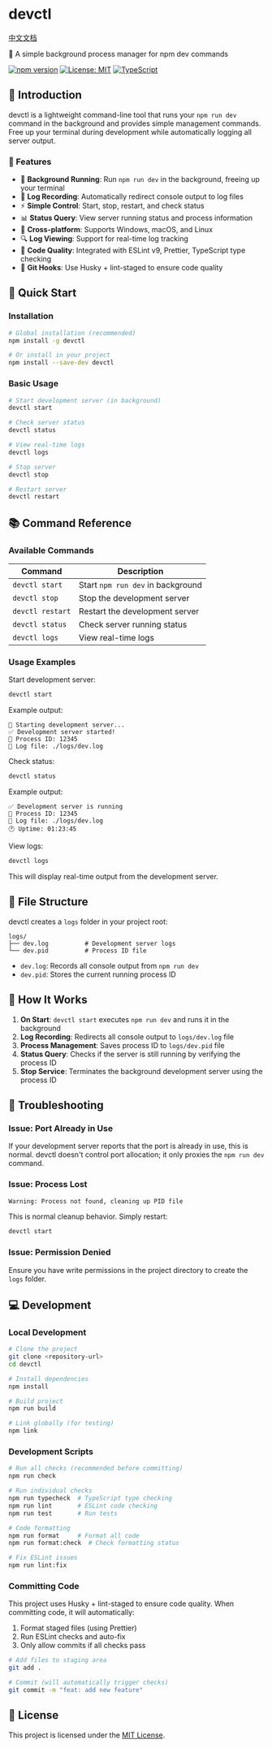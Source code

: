 # devctl

[中文文档](./README.zh-CN.md)

🚀 A simple background process manager for npm dev commands

[![npm version](https://badge.fury.io/js/devctl.svg)](https://badge.fury.io/js/devctl)
[![License: MIT](https://img.shields.io/badge/License-MIT-yellow.svg)](https://opensource.org/licenses/MIT)
[![TypeScript](https://img.shields.io/badge/%3C%2F%3E-TypeScript-%230074c1.svg)](http://www.typescriptlang.org/)

## 📖 Introduction

devctl is a lightweight command-line tool that runs your `npm run dev` command in the background and provides simple management commands. Free up your terminal during development while automatically logging all server output.

### 🌟 Features

- 🔄 **Background Running**: Run `npm run dev` in the background, freeing up your terminal
- 📝 **Log Recording**: Automatically redirect console output to log files
- ⚡ **Simple Control**: Start, stop, restart, and check status
- 📊 **Status Query**: View server running status and process information
- 🎯 **Cross-platform**: Supports Windows, macOS, and Linux
- 🔍 **Log Viewing**: Support for real-time log tracking
- 🧪 **Code Quality**: Integrated with ESLint v9, Prettier, TypeScript type checking
- 🔐 **Git Hooks**: Use Husky + lint-staged to ensure code quality

## 🚀 Quick Start

### Installation

```bash
# Global installation (recommended)
npm install -g devctl

# Or install in your project
npm install --save-dev devctl
```

### Basic Usage

```bash
# Start development server (in background)
devctl start

# Check server status
devctl status

# View real-time logs
devctl logs

# Stop server
devctl stop

# Restart server
devctl restart
```

## 📚 Command Reference

### Available Commands

| Command          | Description                       |
| ---------------- | --------------------------------- |
| `devctl start`   | Start `npm run dev` in background |
| `devctl stop`    | Stop the development server       |
| `devctl restart` | Restart the development server    |
| `devctl status`  | Check server running status       |
| `devctl logs`    | View real-time logs               |

### Usage Examples

Start development server:

```bash
devctl start
```

Example output:

```
🚀 Starting development server...
✅ Development server started!
📝 Process ID: 12345
📄 Log file: ./logs/dev.log
```

Check status:

```bash
devctl status
```

Example output:

```
✅ Development server is running
📝 Process ID: 12345
📄 Log file: ./logs/dev.log
🕐 Uptime: 01:23:45
```

View logs:

```bash
devctl logs
```

This will display real-time output from the development server.

## 📁 File Structure

devctl creates a `logs` folder in your project root:

```
logs/
├── dev.log          # Development server logs
└── dev.pid          # Process ID file
```

- `dev.log`: Records all console output from `npm run dev`
- `dev.pid`: Stores the current running process ID

## 🔧 How It Works

1. **On Start**: `devctl start` executes `npm run dev` and runs it in the background
2. **Log Recording**: Redirects all console output to `logs/dev.log` file
3. **Process Management**: Saves process ID to `logs/dev.pid` file
4. **Status Query**: Checks if the server is still running by verifying the process ID
5. **Stop Service**: Terminates the background development server using the process ID

## 🐛 Troubleshooting

### Issue: Port Already in Use

If your development server reports that the port is already in use, this is normal. devctl doesn't control port allocation; it only proxies the `npm run dev` command.

### Issue: Process Lost

```bash
Warning: Process not found, cleaning up PID file
```

This is normal cleanup behavior. Simply restart:

```bash
devctl start
```

### Issue: Permission Denied

Ensure you have write permissions in the project directory to create the `logs` folder.

## 💻 Development

### Local Development

```bash
# Clone the project
git clone <repository-url>
cd devctl

# Install dependencies
npm install

# Build project
npm run build

# Link globally (for testing)
npm link
```

### Development Scripts

```bash
# Run all checks (recommended before committing)
npm run check

# Run individual checks
npm run typecheck  # TypeScript type checking
npm run lint       # ESLint code checking
npm run test       # Run tests

# Code formatting
npm run format     # Format all code
npm run format:check  # Check formatting status

# Fix ESLint issues
npm run lint:fix
```

### Committing Code

This project uses Husky + lint-staged to ensure code quality. When committing code, it will automatically:

1. Format staged files (using Prettier)
2. Run ESLint checks and auto-fix
3. Only allow commits if all checks pass

```bash
# Add files to staging area
git add .

# Commit (will automatically trigger checks)
git commit -m "feat: add new feature"
```

## 📄 License

This project is licensed under the [MIT License](LICENSE).
